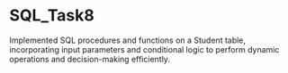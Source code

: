 # SQL_Task8
Implemented SQL procedures and functions on a Student table, incorporating input parameters and conditional logic to perform dynamic operations and decision-making efficiently.
